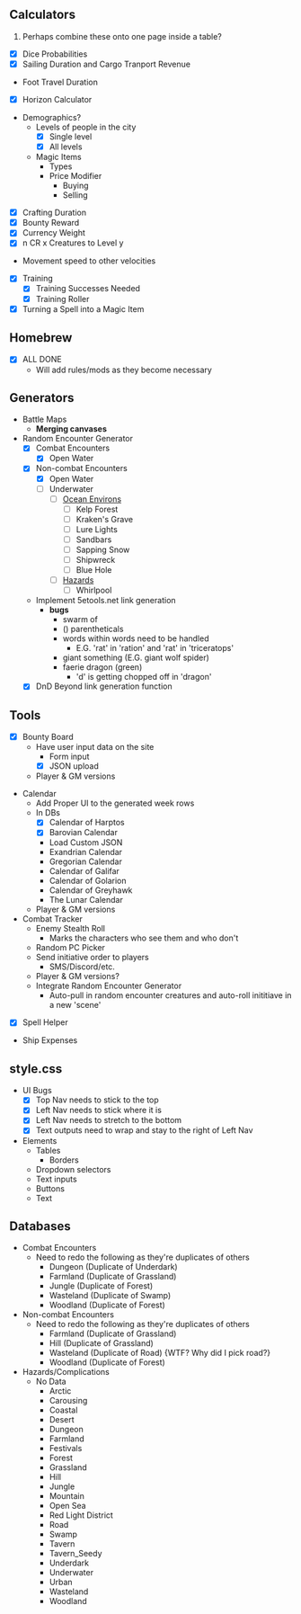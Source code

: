 ## Calculators
1. Perhaps combine these onto one page inside a table?
* [x] Dice Probabilities
* [x] Sailing Duration and Cargo Tranport Revenue
* Foot Travel Duration
* [x] Horizon Calculator
* Demographics?
    * Levels of people in the city
        * [x] Single level
        * [x] All levels
    * Magic Items
        * Types
        * Price Modifier
            * Buying
            * Selling
* [x] Crafting Duration
* [x] Bounty Reward
* [x] Currency Weight
* [x] n CR x Creatures to Level y
* Movement speed to other velocities
* [x] Training
    * [x] Training Successes Needed
    * [x] Training Roller
* [x] Turning a Spell into a Magic Item

## Homebrew
* [x] ALL DONE 
    * Will add rules/mods as they become necessary

## Generators
* Battle Maps
    * **Merging canvases**
* Random Encounter Generator
    * [x] Combat Encounters
        * [x] Open Water
    * [x] Non-combat Encounters
        * [x] Open Water
        * [ ] Underwater
            * [ ] [Ocean Environs](https://5e.tools/variantrules.html#ocean%20environs_gos)
                * [ ] Kelp Forest
                * [ ] Kraken's Grave
                * [ ] Lure Lights
                * [ ] Sandbars
                * [ ] Sapping Snow
                * [ ] Shipwreck
                * [ ] Blue Hole
            * [ ] [Hazards](https://5e.tools/variantrules.html#travel%20at%20sea_gos)
                * [ ] Whirlpool
    * Implement 5etools.net link generation
        * **bugs**
            * swarm of
            * () parentheticals
            * words within words need to be handled
                * E.G. 'rat' in 'ration' and 'rat' in 'triceratops'
            * giant something (E.G. giant wolf spider)
            * faerie dragon (green)
                * 'd' is getting chopped off in 'dragon'
    * [x] DnD Beyond link generation function

## Tools
* [x] Bounty Board
    * Have user input data on the site
        * Form input
        * [x] JSON upload
    * Player & GM versions
* Calendar
    * Add Proper UI to the generated week rows
    * In DBs
        * [x] Calendar of Harptos
        * [x] Barovian Calendar
        * Load Custom JSON
        * Exandrian Calendar
        * Gregorian Calendar
        * Calendar of Galifar
        * Calendar of Golarion
        * Calendar of Greyhawk
        * The Lunar Calendar
    * Player & GM versions
* Combat Tracker
    * Enemy Stealth Roll
        * Marks the characters who see them and who don't
    * Random PC Picker
    * Send initiative order to players
        * SMS/Discord/etc.
    * Player & GM versions?
    * Integrate Random Encounter Generator
        * Auto-pull in random encounter creatures and auto-roll inititiave in a new 'scene'
* [x] Spell Helper
* Ship Expenses

## style.css
* UI Bugs
    * [x] Top Nav needs to stick to the top
    * [x] Left Nav needs to stick where it is
    * [x] Left Nav needs to stretch to the bottom
    * [x] Text outputs need to wrap and stay to the right of Left Nav
* Elements
    * Tables
        * Borders
    * Dropdown selectors
    * Text inputs
    * Buttons
    * Text

## Databases
* Combat Encounters
    * Need to redo the following as they're duplicates of others
        * Dungeon (Duplicate of Underdark)
        * Farmland (Duplicate of Grassland)
        * Jungle (Duplicate of Forest)
        * Wasteland (Duplicate of Swamp)
        * Woodland (Duplicate of Forest)
* Non-combat Encounters
    * Need to redo the following as they're duplicates of others
        * Farmland (Duplicate of Grassland)
        * Hill (Duplicate of Grassland)
        * Wasteland (Duplicate of Road) {WTF? Why did I pick road?}
        * Woodland (Duplicate of Forest)
* Hazards/Complications
    * No Data
        * Arctic
        * Carousing
        * Coastal
        * Desert
        * Dungeon
        * Farmland
        * Festivals
        * Forest
        * Grassland
        * Hill
        * Jungle
        * Mountain
        * Open Sea
        * Red Light District
        * Road
        * Swamp
        * Tavern
        * Tavern_Seedy
        * Underdark
        * Underwater
        * Urban
        * Wasteland
        * Woodland